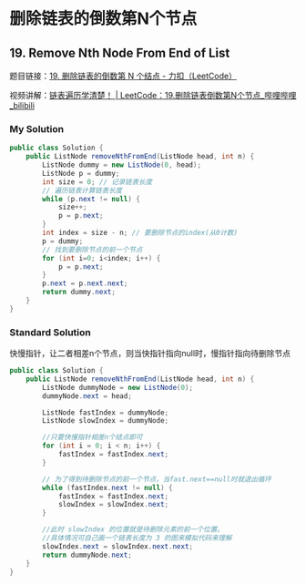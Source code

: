 # 删除链表的倒数第N个节点

## 19. Remove Nth Node From End of List

题目链接：[19. 删除链表的倒数第 N 个结点 - 力扣（LeetCode）](https://leetcode.cn/problems/remove-nth-node-from-end-of-list/)

视频讲解：[链表遍历学清楚！ | LeetCode：19.删除链表倒数第N个节点_哔哩哔哩_bilibili](https://www.bilibili.com/video/BV1vW4y1U7Gf/?vd_source=304d6ccf436c6c746de182aef4e17fe6)

### My Solution

```java
public class Solution {
    public ListNode removeNthFromEnd(ListNode head, int n) {
        ListNode dummy = new ListNode(0, head);
        ListNode p = dummy;
        int size = 0; // 记录链表长度
        // 遍历链表计算链表长度
        while (p.next != null) {
            size++;
            p = p.next;
        }
        int index = size - n; // 要删除节点的index(从0计数)
        p = dummy;
        // 找到要删除节点的前一个节点
        for (int i=0; i<index; i++) {
            p = p.next;
        }
        p.next = p.next.next;
        return dummy.next;
    }
}
```

### Standard Solution

快慢指针，让二者相差n个节点，则当快指针指向null时，慢指针指向待删除节点

```java
public class Solution {
    public ListNode removeNthFromEnd(ListNode head, int n) {
        ListNode dummyNode = new ListNode(0);
        dummyNode.next = head;

        ListNode fastIndex = dummyNode;
        ListNode slowIndex = dummyNode;

        //只要快慢指针相差n个结点即可
        for (int i = 0; i < n; i++) {
            fastIndex = fastIndex.next;
        }

        // 为了得到待删除节点的前一个节点，当fast.next==null时就退出循环
        while (fastIndex.next != null) {
            fastIndex = fastIndex.next;
            slowIndex = slowIndex.next;
        }

        //此时 slowIndex 的位置就是待删除元素的前一个位置。
        //具体情况可自己画一个链表长度为 3 的图来模拟代码来理解
        slowIndex.next = slowIndex.next.next;
        return dummyNode.next;
    }
}
```

